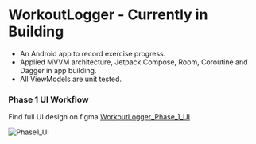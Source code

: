 # WorkoutLogger - Currently in Building
 - An Android app to record exercise progress.
 - Applied MVVM architecture, Jetpack Compose, Room, Coroutine and Dagger in app building.
 - All ViewModels are unit tested.

### Phase 1 UI Workflow
Find full UI design on figma [WorkoutLogger_Phase_1_UI](https://www.figma.com/file/JDdrY8xQiJjWFTdvvgIP5A/workoutLogger-wireFrame?node-id=0%3A1&t=Nq5rzM9qMNnP4mqu-1)  

![Phase1_UI](https://user-images.githubusercontent.com/109891752/212444224-a28f7069-3fbb-4f6c-a696-e8e71e192d64.JPG)

